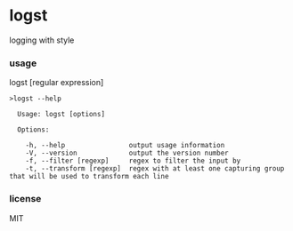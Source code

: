 # logst

logging with style

### usage
logst [regular expression]

```
>logst --help

  Usage: logst [options]

  Options:

    -h, --help                output usage information
    -V, --version             output the version number
    -f, --filter [regexp]     regex to filter the input by
    -t, --transform [regexp]  regex with at least one capturing group that will be used to transform each line
```

### license

MIT
